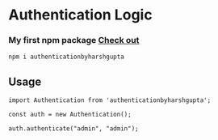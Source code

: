 # Authentication Logic

### My first npm package [Check out](https://www.npmjs.com/package/authenticationbyharshgupta)

```
npm i authenticationbyharshgupta
```

## Usage

```
import Authentication from 'authenticationbyharshgupta';

const auth = new Authentication();

auth.authenticate("admin", "admin");
```
